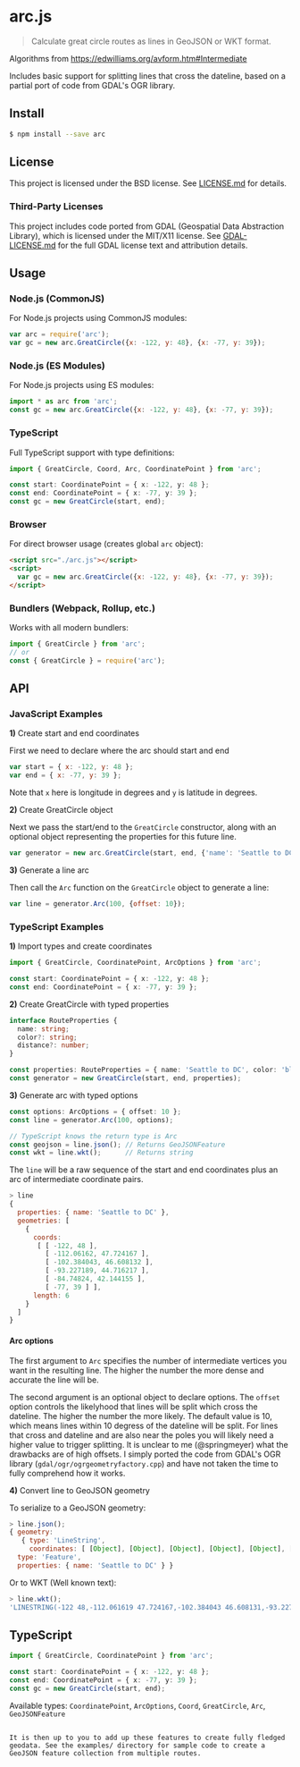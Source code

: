 # arc.js
> Calculate great circle routes as lines in GeoJSON or WKT format.

Algorithms from https://edwilliams.org/avform.htm#Intermediate

Includes basic support for splitting lines that cross the dateline, based on
a partial port of code from GDAL's OGR library.

## Install

```bash
$ npm install --save arc
```

## License

This project is licensed under the BSD license. See [LICENSE.md](LICENSE.md) for details.

### Third-Party Licenses

This project includes code ported from GDAL (Geospatial Data Abstraction Library), which is licensed under the MIT/X11 license. See [GDAL-LICENSE.md](GDAL-LICENSE.md) for the full GDAL license text and attribution details.

## Usage

### Node.js (CommonJS)
For Node.js projects using CommonJS modules:
```js
var arc = require('arc');
var gc = new arc.GreatCircle({x: -122, y: 48}, {x: -77, y: 39});
```

### Node.js (ES Modules)
For Node.js projects using ES modules:
```js
import * as arc from 'arc';
const gc = new arc.GreatCircle({x: -122, y: 48}, {x: -77, y: 39});
```

### TypeScript
Full TypeScript support with type definitions:
```typescript
import { GreatCircle, Coord, Arc, CoordinatePoint } from 'arc';

const start: CoordinatePoint = { x: -122, y: 48 };
const end: CoordinatePoint = { x: -77, y: 39 };
const gc = new GreatCircle(start, end);
```

### Browser
For direct browser usage (creates global `arc` object):
```html
<script src="./arc.js"></script>
<script>
  var gc = new arc.GreatCircle({x: -122, y: 48}, {x: -77, y: 39});
</script>
```

### Bundlers (Webpack, Rollup, etc.)
Works with all modern bundlers:
```js
import { GreatCircle } from 'arc';
// or
const { GreatCircle } = require('arc');
```

## API

### JavaScript Examples

**1)** Create start and end coordinates

First we need to declare where the arc should start and end

```js
var start = { x: -122, y: 48 };
var end = { x: -77, y: 39 };
```

Note that `x` here is longitude in degrees and `y` is latitude in degrees.

**2)** Create GreatCircle object

Next we pass the start/end to the `GreatCircle` constructor, along with an optional object representing the properties for this future line.

```js
var generator = new arc.GreatCircle(start, end, {'name': 'Seattle to DC'});
```

**3)** Generate a line arc

Then call the `Arc` function on the `GreatCircle` object to generate a line:

```js
var line = generator.Arc(100, {offset: 10});
```

### TypeScript Examples

**1)** Import types and create coordinates

```typescript
import { GreatCircle, CoordinatePoint, ArcOptions } from 'arc';

const start: CoordinatePoint = { x: -122, y: 48 };
const end: CoordinatePoint = { x: -77, y: 39 };
```

**2)** Create GreatCircle with typed properties

```typescript
interface RouteProperties {
  name: string;
  color?: string;
  distance?: number;
}

const properties: RouteProperties = { name: 'Seattle to DC', color: 'blue' };
const generator = new GreatCircle(start, end, properties);
```

**3)** Generate arc with typed options

```typescript
const options: ArcOptions = { offset: 10 };
const line = generator.Arc(100, options);

// TypeScript knows the return type is Arc
const geojson = line.json(); // Returns GeoJSONFeature
const wkt = line.wkt();      // Returns string
```

The `line` will be a raw sequence of the start and end coordinates plus an arc of
intermediate coordinate pairs.

```js
> line
{
  properties: { name: 'Seattle to DC' },
  geometries: [
    {
      coords:
       [ [ -122, 48 ],
         [ -112.06162, 47.724167 ],
         [ -102.384043, 46.608132 ],
         [ -93.227189, 44.716217 ],
         [ -84.74824, 42.144155 ],
         [ -77, 39 ] ],
      length: 6
    }
  ]
}
```

#### Arc options

The first argument to `Arc` specifies the number of intermediate vertices you want in the resulting line. The higher the number the more dense and accurate the line will be.

The second argument is an optional object to declare options. The `offset` option controls the likelyhood that lines will be split which cross the dateline. The higher the number the more likely. The default value is 10, which means lines within 10 degress of the dateline will be split. For lines that cross and dateline and are also near the poles you will likely need a higher value to trigger splitting. It is unclear to me (@springmeyer) what the drawbacks are of high offsets. I simply ported the code from GDAL's OGR library (`gdal/ogr/ogrgeometryfactory.cpp`) and have not taken the time to fully comprehend how it works.

**4)** Convert line to GeoJSON geometry

To serialize to a GeoJSON geometry:

```js
> line.json();
{ geometry:
   { type: 'LineString',
     coordinates: [ [Object], [Object], [Object], [Object], [Object], [Object] ] },
  type: 'Feature',
  properties: { name: 'Seattle to DC' } }
```

Or to WKT (Well known text):

```js
> line.wkt();
'LINESTRING(-122 48,-112.061619 47.724167,-102.384043 46.608131,-93.227188 44.716217,-84.748239 42.144155,-77 38.999999)'
```

## TypeScript

```typescript
import { GreatCircle, CoordinatePoint } from 'arc';

const start: CoordinatePoint = { x: -122, y: 48 };
const end: CoordinatePoint = { x: -77, y: 39 };
const gc = new GreatCircle(start, end);
```

Available types: `CoordinatePoint`, `ArcOptions`, `Coord`, `GreatCircle`, `Arc`, `GeoJSONFeature`
```

It is then up to you to add up these features to create fully fledged geodata. See the examples/ directory for sample code to create a GeoJSON feature collection from multiple routes.

